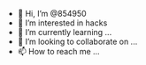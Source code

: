 - 👋 Hi, I’m @854950
- 👀 I’m interested in hacks
- 🌱 I’m currently learning ...
- 💞️ I’m looking to collaborate on ...
- 📫 How to reach me ...

<!---
854950/854950 is a ✨ special ✨ repository because its `README.md` (this file) appears on your GitHub profile.
You can click the Preview link to take a look at your changes.
--->
